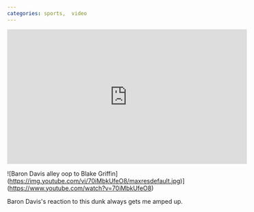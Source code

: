 ```yaml
---
categories: sports,  video
---
```


<iframe width="560" height="315" src="https://www.youtube.com/embed/70iMbkUfeO8" title="YouTube video player" frameborder="0" allow="accelerometer; autoplay; clipboard-write; encrypted-media; gyroscope; picture-in-picture" allowfullscreen></iframe>

![Baron Davis alley oop to Blake Griffin]
(https://img.youtube.com/vi/70iMbkUfeO8/maxresdefault.jpg)]
(https://www.youtube.com/watch?v=70iMbkUfeO8)

Baron Davis's reaction to this dunk always gets me amped up.
